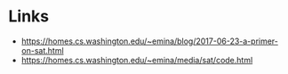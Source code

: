 # Links

* https://homes.cs.washington.edu/~emina/blog/2017-06-23-a-primer-on-sat.html
* https://homes.cs.washington.edu/~emina/media/sat/code.html